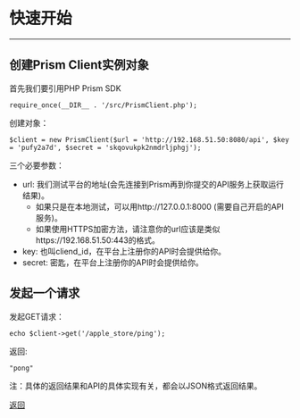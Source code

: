 # 快速开始 #
----------


## 创建Prism Client实例对象 ##
首先我们要引用PHP Prism SDK

    require_once(__DIR__ . '/src/PrismClient.php');

创建对象：

    $client = new PrismClient($url = 'http://192.168.51.50:8080/api', $key = 'pufy2a7d', $secret = 'skqovukpk2nmdrljphgj');

三个必要参数：

- url: 我们测试平台的地址(会先连接到Prism再到你提交的API服务上获取运行结果)。
  - 如果只是在本地测试，可以用http://127.0.0.1:8000 (需要自己开启的API服务)。
  - 如果使用HTTPS加密方法，请注意你的url应该是类似https://192.168.51.50:443的格式。
- key: 也叫cliend_id，在平台上注册你的API时会提供给你。
- secret: 密匙，在平台上注册你的API时会提供给你。


## 发起一个请求
发起GET请求：

    echo $client->get('/apple_store/ping');

返回: 

    "pong"


注：具体的返回结果和API的具体实现有关，都会以JSON格式返回结果。


[返回](home)